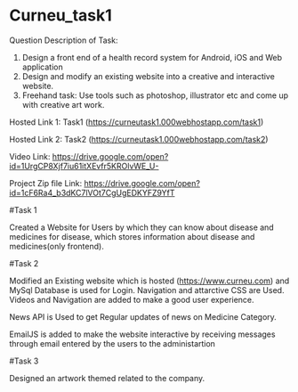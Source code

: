 # Curneu_task1

Question Description of Task:
1. Design a front end of a health record system for Android, iOS and Web application
2. Design and modify an existing website into a creative and interactive website.
3. Freehand task: Use tools such as photoshop, illustrator etc and come up with creative art work.

Hosted Link 1: Task1 (https://curneutask1.000webhostapp.com/task1)

Hosted Link 2: Task2 (https://curneutask1.000webhostapp.com/task2)

Video Link:
https://drive.google.com/open?id=1UrgCP8Xjf7iu61itXEvfr5KROlvWE_U-

Project Zip file Link:
https://drive.google.com/open?id=1cF6Ra4_b3dKC7lVOt7CgUgEDKYFZ9YfT


#Task 1

Created a Website for Users by which they can know about disease and medicines for disease, which stores information about disease and medicines(only frontend).

#Task 2

Modified an Existing website which is hosted (https://www.curneu.com) and MySql Database is used for Login. Navigation and attarctive CSS are Used. Videos and Navigation are added to make a good user experience.

News API is Used to get Regular updates of news on Medicine Category.

EmailJS is added to make the website interactive by receiving messages through email entered by the users to the administartion

#Task 3

Designed an artwork themed related to the company.
